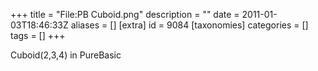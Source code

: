 +++
title = "File:PB Cuboid.png"
description = ""
date = 2011-01-03T18:46:33Z
aliases = []
[extra]
id = 9084
[taxonomies]
categories = []
tags = []
+++

Cuboid(2,3,4) in PureBasic
